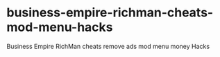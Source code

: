 # business-empire-richman-cheats-mod-menu-hacks
Business Empire RichMan cheats remove ads mod menu money Hacks
